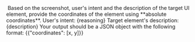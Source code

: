 <image>
Based on the screenshot, user's intent and the description of the target UI element, provide the coordinates of the element using **absolute coordinates**.
User's intent: {reasoning}
Target element's description: {description}
Your output should be a JSON object with the following format:
{{"coordinates": [x, y]}}
